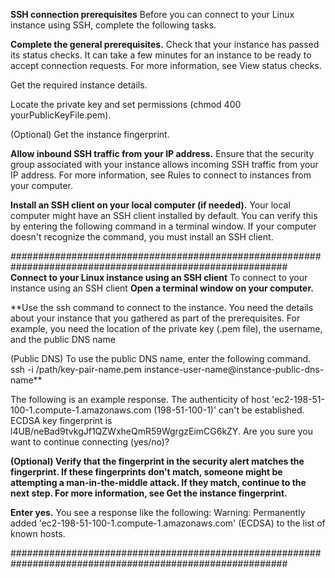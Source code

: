 **SSH connection prerequisites**
Before you can connect to your Linux instance using SSH, complete the following tasks.

**Complete the general prerequisites.**
Check that your instance has passed its status checks. It can take a few minutes for an instance to be ready to accept connection requests. For more information, see View status checks.

Get the required instance details.

Locate the private key and set permissions (chmod 400 yourPublicKeyFile.pem).

(Optional) Get the instance fingerprint.

**Allow inbound SSH traffic from your IP address.**
Ensure that the security group associated with your instance allows incoming SSH traffic from your IP address. For more information, see Rules to connect to instances from your computer.

**Install an SSH client on your local computer (if needed).**
Your local computer might have an SSH client installed by default. You can verify this by entering the following command in a terminal window. If your computer doesn't recognize the command, you must install an SSH client.

##########################################################################################################
**Connect to your Linux instance using an SSH client**
To connect to your instance using an SSH client
**Open a terminal window on your computer.**

**Use the ssh command to connect to the instance. You need the details about your instance that you gathered as part of the prerequisites. For example, you need the location of the private key (.pem file), the username, and the public DNS name 

(Public DNS) To use the public DNS name, enter the following command.
ssh -i /path/key-pair-name.pem instance-user-name@instance-public-dns-name**

The following is an example response.
The authenticity of host 'ec2-198-51-100-1.compute-1.amazonaws.com (198-51-100-1)' can't be established.
ECDSA key fingerprint is l4UB/neBad9tvkgJf1QZWxheQmR59WgrgzEimCG6kZY.
Are you sure you want to continue connecting (yes/no)?

**(Optional) Verify that the fingerprint in the security alert matches the fingerprint. If these fingerprints don't match, someone might be attempting a man-in-the-middle attack. If they match, continue to the next step. For more information, see Get the instance fingerprint.**

**Enter yes.**
You see a response like the following:
Warning: Permanently added 'ec2-198-51-100-1.compute-1.amazonaws.com' (ECDSA) to the list of known hosts.

##########################################################################################################























